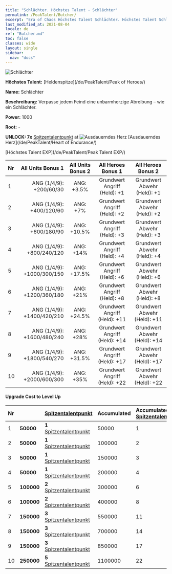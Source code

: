 ```yaml
---
title: "Schlächter. Höchstes Talent - Schlächter"
permalink: /PeakTalent/Butcher/
excerpt: "Era of Chaos Höchstes Talent Schlächter. Höchstes Talent Schlächter. Schlächter"
last_modified_at: 2021-08-04
locale: de
ref: "Butcher.md"
toc: false
classes: wide
layout: single
sidebar:
  nav: "docs"
---
```


  ![Schlächter](/images/pt/talent_1006.png)

  **Höchstes Talent:** [Heldenspitze](/de/PeakTalent/Peak of Heroes/)

  **Name:** Schlächter

  **Beschreibung:** Verpasse jedem Feind eine unbarmherzige Abreibung – wie ein Schlächter.

  **Power:** 1000

  **Root:** -

  **UNLOCK: 7x** [Spitzentalentpunkt](/ItemsDE/con_934/) at ![Ausdauerndes Herz](/images/pt/talent_1002.png) [Ausdauerndes Herz](/de/PeakTalent/Heart of Endurance/)

  [Höchstes Talent EXP](/de/PeakTalent/Peak Talent EXP/)

  | Nr | All Units Bonus 1 | All Units Bonus 2 | All Heroes Bonus 1 | All Heroes Bonus 2 |
  |:---|--------------:|:-------------:|:-------------:|:-------------:|
  | 1 | ANG (1/4/9): +200/60/30 | ANG: +3.5% | Grundwert Angriff (Held): +1 | Grundwert Abwehr (Held): +1 |
  | 2 | ANG (1/4/9): +400/120/60 | ANG: +7% | Grundwert Angriff (Held): +2 | Grundwert Abwehr (Held): +2 |
  | 3 | ANG (1/4/9): +600/180/90 | ANG: +10.5% | Grundwert Angriff (Held): +3 | Grundwert Abwehr (Held): +3 |
  | 4 | ANG (1/4/9): +800/240/120 | ANG: +14% | Grundwert Angriff (Held): +4 | Grundwert Abwehr (Held): +4 |
  | 5 | ANG (1/4/9): +1000/300/150 | ANG: +17.5% | Grundwert Angriff (Held): +6 | Grundwert Abwehr (Held): +6 |
  | 6 | ANG (1/4/9): +1200/360/180 | ANG: +21% | Grundwert Angriff (Held): +8 | Grundwert Abwehr (Held): +8 |
  | 7 | ANG (1/4/9): +1400/420/210 | ANG: +24.5% | Grundwert Angriff (Held): +11 | Grundwert Abwehr (Held): +11 |
  | 8 | ANG (1/4/9): +1600/480/240 | ANG: +28% | Grundwert Angriff (Held): +14 | Grundwert Abwehr (Held): +14 |
  | 9 | ANG (1/4/9): +1800/540/270 | ANG: +31.5% | Grundwert Angriff (Held): +17 | Grundwert Abwehr (Held): +17 |
  | 10 | ANG (1/4/9): +2000/600/300 | ANG: +35% | Grundwert Angriff (Held): +22 | Grundwert Abwehr (Held): +22 |


#### Upgrade Cost to Level Up

  | Nr | <i class="fas fa-coins"/> | [Spitzentalentpunkt](/ItemsDE/con_934/) | Accumulated <i class="fas fa-coins"/> | Accumulated [Spitzentalentpunkt](/ItemsDE/con_934/) |
  |:---|:--------------|:-------------|:-------------|:-------------|
  | 1 | **50000** | **1** [Spitzentalentpunkt](/ItemsDE/con_934/) | 50000 | 1 |
  | 2 | **50000** | **1** [Spitzentalentpunkt](/ItemsDE/con_934/) | 100000 | 2 |
  | 3 | **50000** | **1** [Spitzentalentpunkt](/ItemsDE/con_934/) | 150000 | 3 |
  | 4 | **50000** | **1** [Spitzentalentpunkt](/ItemsDE/con_934/) | 200000 | 4 |
  | 5 | **100000** | **2** [Spitzentalentpunkt](/ItemsDE/con_934/) | 300000 | 6 |
  | 6 | **100000** | **2** [Spitzentalentpunkt](/ItemsDE/con_934/) | 400000 | 8 |
  | 7 | **150000** | **3** [Spitzentalentpunkt](/ItemsDE/con_934/) | 550000 | 11 |
  | 8 | **150000** | **3** [Spitzentalentpunkt](/ItemsDE/con_934/) | 700000 | 14 |
  | 9 | **150000** | **3** [Spitzentalentpunkt](/ItemsDE/con_934/) | 850000 | 17 |
  | 10 | **250000** | **5** [Spitzentalentpunkt](/ItemsDE/con_934/) | 1100000 | 22 |
